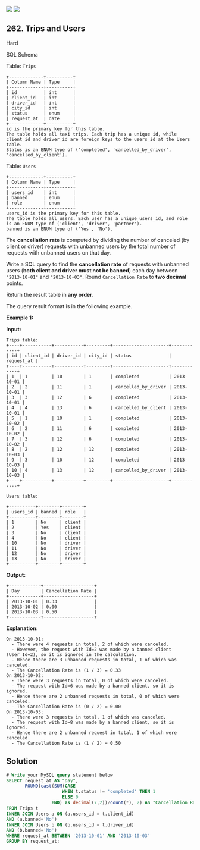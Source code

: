 [![](https://img.shields.io/github/stars/javadev/LeetCode-in-Java?label=Stars&style=flat-square)](https://github.com/javadev/LeetCode-in-Java)
[![](https://img.shields.io/github/forks/javadev/LeetCode-in-Java?label=Fork%20me%20on%20GitHub%20&style=flat-square)](https://github.com/javadev/LeetCode-in-Java/fork)

## 262\. Trips and Users

Hard

SQL Schema

Table: `Trips`

    +-------------+----------+
    | Column Name | Type     |
    +-------------+----------+
    | id          | int      |
    | client_id   | int      |
    | driver_id   | int      |
    | city_id     | int      |
    | status      | enum     |
    | request_at  | date     |
    +-------------+----------+
    id is the primary key for this table.
    The table holds all taxi trips. Each trip has a unique id, while client_id and driver_id are foreign keys to the users_id at the Users table.
    Status is an ENUM type of ('completed', 'cancelled_by_driver', 'cancelled_by_client'). 

Table: `Users`

    +-------------+----------+
    | Column Name | Type     |
    +-------------+----------+
    | users_id    | int      |
    | banned      | enum     |
    | role        | enum     |
    +-------------+----------+
    users_id is the primary key for this table.
    The table holds all users. Each user has a unique users_id, and role is an ENUM type of ('client', 'driver', 'partner').
    banned is an ENUM type of ('Yes', 'No'). 

The **cancellation rate** is computed by dividing the number of canceled (by client or driver) requests with unbanned users by the total number of requests with unbanned users on that day.

Write a SQL query to find the **cancellation rate** of requests with unbanned users (**both client and driver must not be banned**) each day between `"2013-10-01"` and `"2013-10-03"`. Round `Cancellation Rate` to **two decimal** points.

Return the result table in **any order**.

The query result format is in the following example.

**Example 1:**

**Input:**

    Trips table:
    +----+-----------+-----------+---------+---------------------+------------+
    | id | client_id | driver_id | city_id | status              | request_at |
    +----+-----------+-----------+---------+---------------------+------------+
    | 1  | 1         | 10        | 1       | completed           | 2013-10-01 |
    | 2  | 2         | 11        | 1       | cancelled_by_driver | 2013-10-01 |
    | 3  | 3         | 12        | 6       | completed           | 2013-10-01 |
    | 4  | 4         | 13        | 6       | cancelled_by_client | 2013-10-01 |
    | 5  | 1         | 10        | 1       | completed           | 2013-10-02 |
    | 6  | 2         | 11        | 6       | completed           | 2013-10-02 |
    | 7  | 3         | 12        | 6       | completed           | 2013-10-02 |
    | 8  | 2         | 12        | 12      | completed           | 2013-10-03 |
    | 9  | 3         | 10        | 12      | completed           | 2013-10-03 |
    | 10 | 4         | 13        | 12      | cancelled_by_driver | 2013-10-03 |
    +----+-----------+-----------+---------+---------------------+------------+
    
    Users table:
    
    +----------+--------+--------+
    | users_id | banned | role   |
    +----------+--------+--------+
    | 1        | No     | client |
    | 2        | Yes    | client |
    | 3        | No     | client |
    | 4        | No     | client |
    | 10       | No     | driver |
    | 11       | No     | driver |
    | 12       | No     | driver |
    | 13       | No     | driver |
    +----------+--------+--------+

**Output:**

    +------------+-------------------+
    | Day        | Cancellation Rate |
    +------------+-------------------+
    | 2013-10-01 | 0.33              |
    | 2013-10-02 | 0.00              |
    | 2013-10-03 | 0.50              |
    +------------+-------------------+

**Explanation:**

    On 2013-10-01:
      - There were 4 requests in total, 2 of which were canceled.
      - However, the request with Id=2 was made by a banned client (User_Id=2), so it is ignored in the calculation.
      - Hence there are 3 unbanned requests in total, 1 of which was canceled.
      - The Cancellation Rate is (1 / 3) = 0.33
    On 2013-10-02:
      - There were 3 requests in total, 0 of which were canceled.
      - The request with Id=6 was made by a banned client, so it is ignored.
      - Hence there are 2 unbanned requests in total, 0 of which were canceled.
      - The Cancellation Rate is (0 / 2) = 0.00
    On 2013-10-03:
      - There were 3 requests in total, 1 of which was canceled.
      - The request with Id=8 was made by a banned client, so it is ignored.
      - Hence there are 2 unbanned request in total, 1 of which were canceled.
      - The Cancellation Rate is (1 / 2) = 0.50

## Solution

```sql
# Write your MySQL query statement below
SELECT request_at AS "Day",
       ROUND(cast(SUM(CASE
                     WHEN t.status != 'completed' THEN 1
                     ELSE 0
                 END) as decimal(7,2))/count(*), 2) AS "Cancellation Rate"
FROM Trips t
INNER JOIN Users a ON (a.users_id = t.client_id)
AND (a.banned='No')
INNER JOIN Users b ON (b.users_id = t.driver_id)
AND (b.banned='No')
WHERE request_at BETWEEN '2013-10-01' AND '2013-10-03'
GROUP BY request_at;
```